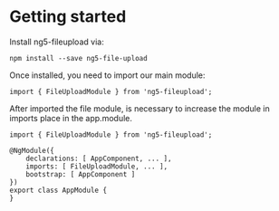 # Getting started
Install ng5-fileupload via:

`npm install --save ng5-file-upload`

Once installed, you need to import our main module:

`import { FileUploadModule } from 'ng5-fileupload';`

After imported the file module, is necessary to increase the module in imports place in the app.module.

```
import { FileUploadModule } from 'ng5-fileupload';

@NgModule({
    declarations: [ AppComponent, ... ],
    imports: [ FileUploadModule, ... ],
    bootstrap: [ AppComponent ]
})
export class AppModule {
}
```